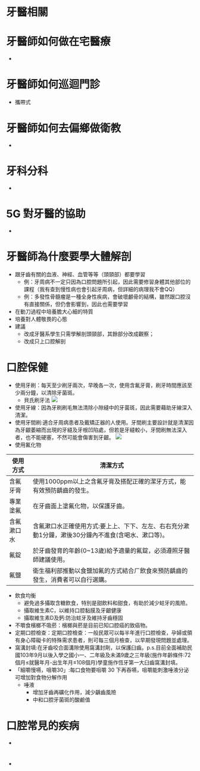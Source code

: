 # 牙醫相關

# 牙醫師如何做在宅醫療
- 
# 牙醫師如何巡迴門診
- 攜帶式
# 牙醫師如何去偏鄉做衛教
- 
# 牙科分科
- 
# 5G 對牙醫的協助
- 
# 牙醫師為什麼要學大體解剖
- 跟牙齒有關的血液、神經、血管等等（頭頸部）都要學習
    - 例：牙周病不一定只因為口腔問題所引起，因此需要修習身體其他部位的課程（我有查到慢性病也會引起牙周病，但詳細的病理我不會QQ）
    - 例：多發性骨髓瘤是一種全身性疾病，會破壞顱骨的結構，雖然跟口腔沒有直接關係，但仍會影響到，因此也需要學習
- 在動刀過程中培養膽大心細的特質
- 培養對人體敬畏的心態
- 建議
    - 改成牙醫系學生只需學解剖頭頸部，其餘部分改成觀察；
    - 改成只上口腔解剖
# 口腔保健
- 使用牙刷：每天至少刷牙兩次，早晚各一次，使用含氟牙膏，刷牙時間應該至少兩分鐘，以清除牙菌斑。
    - 貝氏刷牙法
      ![](https://s3-ap-northeast-1.amazonaws.com/g0v-hackmd-images/uploads/upload_c59b1c9b419d316a2aaef9184b79203b.png)
- 使用牙線：因為牙刷刷毛無法清除小隙縫中的牙菌斑，因此需要藉助牙線深入清潔。
- 使用牙間刷:適合牙周病患者及戴矯正器的人使用。牙間刷主要設計就是清潔因為牙齦萎縮而出現的牙縫及牙根凹陷處，但若是牙縫較小，牙間刷無法深入者，也不能硬塞，不然可能會傷害到牙齦。
  ![](https://s3-ap-northeast-1.amazonaws.com/g0v-hackmd-images/uploads/upload_41cfdc27e6670004b21d61de3059d8f8.png)
- 使用氟化物

| 使用方式 |                               清潔方式                                |
| -------- |---------------------------------------------------------------------|
| 含氟牙膏 | 使用1000ppm以上之含氟牙膏及搭配正確的潔牙方式，能有效預防齲齒的發生。 |
|專業塗氟|在牙齒面上塗氟化物，以保護牙齒。|
|含氟漱口水|含氟漱口水正確使用方式:要上上、下下、左左、右右充分漱動1分鐘，漱後30分鐘內不進食(含喝水、漱口等)。|
|氟錠|於牙齒發育的年齡(0~13歲)給予適量的氟錠，必須遵照牙醫師建議使用。|
|氟鹽|衛生福利部推動以食鹽加氟的方式結合ㄏ飲食來預防齲齒的發生，消費者可以自行選購。|
- 飲食均衡
    - 避免過多攝取含糖飲食，特別是甜飲料和甜食，有助於減少蛀牙的風險。
    - 攝取維生素C，以維持口腔黏膜及牙齦健康
    - 攝取維生素D及鈣:防治蛀牙及維持牙齒穩固
- 不嚼食檳榔不吸菸：檳榔與菸是目前已知口腔癌的致癌物。
- 定期口腔檢查：定期口腔檢查：一般民眾可以每半年進行口腔檢查，孕婦或領有身心障礙卡的特殊需求患者，則可每三個月檢查，以早期發現問題並處理。
- 窩溝封填:在牙齒咬合面溝隙使用窩溝封劑，以保護臼齒。p.s.目前全面補助民國103年9月以後入學之國小一、二年級及未滿9歲之三年級(施作年齡條件:72個月≤就醫年月-出生年月≤108個月)學童施作恆牙第一大臼齒窩溝封填。
- 「細嚼慢嚥，咀嚼30」:每口食物要咀嚼 30 下再吞嚥，咀嚼能刺激唾液分泌可增加對食物分解作用
    - 唾液
        - 增加牙齒再礦化作用，減少齲齒風險
        - 中和口腔牙菌斑的酸鹼值
# 口腔常見的疾病
- 
# 
- 

